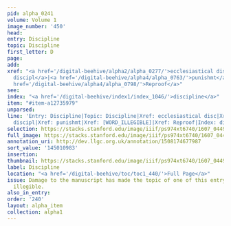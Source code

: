 ```yaml
---
pid: alpha_0241
volume: Volume 1
image_number: '450'
head:
entry: Discipline
topic: Discipline
first_letter: D
page:
add:
xref: "<a href='/digital-beehive/alpha2/alpha_0277/'>ecclesiastical disc</a>|<a href='/digital-beehive/alpha5/alpha_1026/'>martial
  discipl</a>|<a href='/digital-beehive/alpha4/alpha_0763/'>punishmt</a>|[WORD_ILLEGIBLE]|<a
  href='/digital-beehive/alpha4/alpha_0798/'>Reproof</a>"
see:
index: "<a href='/digital-beehive/index1/index_1046/'>discipline</a>"
item: "#item-a12735979"
unparsed:
line: 'Entry: Discipline|Topic: Discipline|Xref: ecclesiastical disc|Xref: martial
  discipl|Xref: punishmt|Xref: [WORD_ILLEGIBLE]|Xref: Reproof|Index: discipline|#item-a12735979'
selection: https://stacks.stanford.edu/image/iiif/ps974xt6740/1607_0449/805,983,2974,522/full/0/default.jpg
full_image: https://stacks.stanford.edu/image/iiif/ps974xt6740/1607_0449/full/full/0/default.jpg
annotation_uri: http://dev.llgc.org.uk/annotation/1508174677987
sort_value: '145010983'
insertion:
thumbnail: https://stacks.stanford.edu/image/iiif/ps974xt6740/1607_0449/805,983,600,180/250,/0/default.jpg
label: Discipline
location: "<a href='/digital-beehive/toc/toc1_440/'>Full Page</a>"
issue: Damage to the manuscript has made the topic of one of this entry's cross references
  illegible.
also_in_entry:
order: '240'
layout: alpha_item
collection: alpha1
---
```

